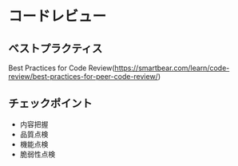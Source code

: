 # コードレビュー

## ベストプラクティス

Best Practices for Code Review(https://smartbear.com/learn/code-review/best-practices-for-peer-code-review/)

## チェックポイント

* 内容把握
* 品質点検
* 機能点検
* 脆弱性点検
